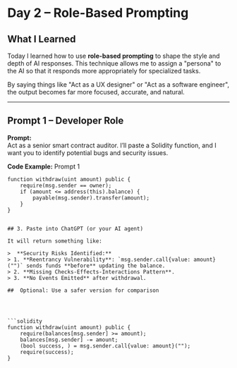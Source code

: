 #  Day 2 – Role-Based Prompting

## What I Learned
Today I learned how to use **role-based prompting** to shape the style and depth of AI responses. This technique allows me to assign a "persona" to the AI so that it responds more appropriately for specialized tasks.

By saying things like "Act as a UX designer" or "Act as a software engineer", the output becomes far more focused, accurate, and natural.

---

##  Prompt 1 – Developer Role

**Prompt:**  
Act as a senior smart contract auditor. I’ll paste a Solidity function, and I want you to identify potential bugs and security issues. 




**Code Example:**  Prompt 1
```solidity
function withdraw(uint amount) public {
    require(msg.sender == owner);
    if (amount <= address(this).balance) {
        payable(msg.sender).transfer(amount);
    }
}


## 3. Paste into ChatGPT (or your AI agent)

It will return something like:

>  **Security Risks Identified:**
> 1. **Reentrancy Vulnerability**: `msg.sender.call{value: amount}("")` sends funds **before** updating the balance.
> 2. **Missing Checks-Effects-Interactions Pattern**.
> 3. **No Events Emitted** after withdrawal.

##  Optional: Use a safer version for comparison




```solidity
function withdraw(uint amount) public {
    require(balances[msg.sender] >= amount);
    balances[msg.sender] -= amount;
    (bool success, ) = msg.sender.call{value: amount}("");
    require(success);
}

